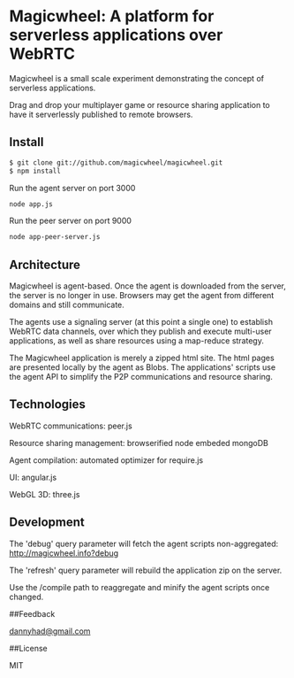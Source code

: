 # Magicwheel: A platform for serverless applications over WebRTC #

Magicwheel is a small scale experiment demonstrating the concept of serverless applications.

Drag and drop your multiplayer game or resource sharing application to have it serverlessly published to remote browsers.

## Install
```sh
$ git clone git://github.com/magicwheel/magicwheel.git
$ npm install
```

Run the agent server on port 3000
```sh
node app.js
```

Run the peer server on port 9000
```sh
node app-peer-server.js
```

## Architecture

Magicwheel is agent-based. Once the agent is downloaded from the server, the server is no longer in use. Browsers may get the agent from different domains and still communicate.

The agents use a signaling server (at this point a single one) to establish WebRTC data channels, over which they publish and execute multi-user applications, as well as share resources using a map-reduce strategy.

The Magicwheel application is merely a zipped html site. The html pages are presented locally by the agent as Blobs. The applications' scripts use the agent API to simplify the P2P communications and resource sharing.

## Technologies

WebRTC communications: peer.js

Resource sharing management: browserified node embeded mongoDB

Agent compilation: automated optimizer for require.js

UI: angular.js

WebGL 3D: three.js

## Development

The 'debug' query parameter will fetch the agent scripts non-aggregated: http://magicwheel.info?debug

The 'refresh' query parameter will rebuild the application zip on the server.

Use the /compile path to reaggregate and minify the agent scripts once changed.

##Feedback

dannyhad@gmail.com

##License

MIT
